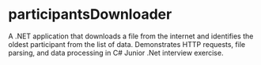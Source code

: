 # participantsDownloader
A .NET application that downloads a file from the internet and identifies the oldest participant from the list of data. Demonstrates HTTP requests, file parsing, and data processing in C# Junior .Net interview exercise.

